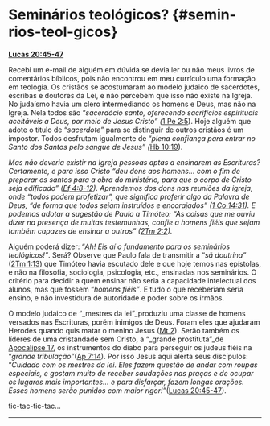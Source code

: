 # Seminários teológicos? {#semin-rios-teol-gicos}

[**Lucas 20:45-47**](http://bibliaonline.com.br/acf/lc/20/45-47)

Recebi um e-mail de alguém em dúvida se devia ler ou não meus livros de comentários bíblicos, pois não encontrou em meu currículo uma formação em teologia. Os cristãos se acostumaram ao modelo judaico de sacerdotes, escribas e doutores da Lei, e não percebem que isso não existe na Igreja. No judaísmo havia um clero intermediando os homens e Deus, mas não na Igreja. Nela todos são “_sacerdócio santo, oferecendo sacrifícios espirituais aceitáveis a Deus, por meio de Jesus Cristo” (_[1 Pe 2:5](http://bibliaonline.com.br/acf/1pe/2/5)). Hoje alguém que adote o título de “_sacerdote”_ para se distinguir de outros cristãos é um impostor. Todos desfrutam igualmente de “_plena confiança para entrar no Santo dos Santos pelo sangue de Jesus” (_[Hb 10:19](http://bibliaonline.com.br/acf/hb/10/19)).

_Mas não deveria existir na Igreja pessoas aptas a ensinarem as Escrituras? Certamente, e para isso Cristo “deu dons aos homens... com o fim de preparar os santos para a obra do ministério, para que o corpo de Cristo seja edificado” (_[_Ef 4:8-12_](http://bibliaonline.com.br/acf/ef/4/8-12)_). Aprendemos dos dons nas reuniões da igreja, onde “todos podem profetizar”, que significa proferir algo da Palavra de Deus, “de forma que todos sejam instruídos e encorajados” (_[_1 Co 14:31_](http://bibliaonline.com.br/acf/1co/14/31)_). E podemos adotar a sugestão de Paulo a Timóteo: “As coisas que me ouviu dizer na presença de muitas testemunhas, confie a homens fiéis que sejam também capazes de ensinar a outros” (_[_2Tm 2:2_](http://bibliaonline.com.br/acf/2tm/2/2)_)._

Alguém poderá dizer: “_Ah! Eis aí o fundamento para os seminários teológicos!”_. Será? Observe que Paulo fala de transmitir a “_sã doutrina”_ ([2Tm 1:13](http://bibliaonline.com.br/acf/2tm/1/13)) que Timóteo havia escutado dele e que hoje temos nas epístolas, e não na filosofia, sociologia, psicologia, etc., ensinadas nos seminários. O critério para decidir a quem ensinar não seria a capacidade intelectual dos alunos, mas que fossem “_homens fiéis”_. E tudo o que receberiam seria ensino, e não investidura de autoridade e poder sobre os irmãos.

O modelo judaico de “_mestres da lei”_produziu uma classe de homens versados nas Escrituras, porém inimigos de Deus. Foram eles que ajudaram Herodes quando quis matar o menino Jesus ([Mt 2](http://bibliaonline.com.br/acf/mt/2/)). Serão também os líderes de uma cristandade sem Cristo, a “_grande prostituta”_de [Apocalipse 17](http://bibliaonline.com.br/acf/ap/17), os instrumentos do diabo para perseguir os judeus fiéis na “_grande tribulação”_([Ap 7:14](http://bibliaonline.com.br/acf/ap/7/14)). Por isso Jesus aqui alerta seus discípulos: “_Cuidado com os mestres da lei. Eles fazem questão de andar com roupas especiais, e gostam muito de receber saudações nas praças e de ocupar os lugares mais importantes... e para disfarçar, fazem longas orações. Esses homens serão punidos com maior rigor!”_([Lucas 20:45-47](http://bibliaonline.com.br/acf/lc/20/45-47)).

tic-tac-tic-tac...

*****